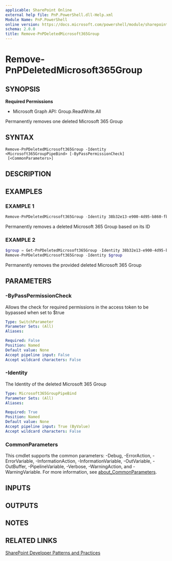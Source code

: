 ```yaml
---
applicable: SharePoint Online
external help file: PnP.PowerShell.dll-Help.xml
Module Name: PnP.PowerShell
online version: https://docs.microsoft.com/powershell/module/sharepoint-pnp/remove-pnpdeletedmicrosoft365group
schema: 2.0.0
title: Remove-PnPDeletedMicrosoft365Group
---
```


# Remove-PnPDeletedMicrosoft365Group

## SYNOPSIS

**Required Permissions**

  * Microsoft Graph API: Group.ReadWrite.All

Permanently removes one deleted Microsoft 365 Group

## SYNTAX

```
Remove-PnPDeletedMicrosoft365Group -Identity <Microsoft365GroupPipeBind> [-ByPassPermissionCheck]
 [<CommonParameters>]
```

## DESCRIPTION

## EXAMPLES

### EXAMPLE 1
```powershell
Remove-PnPDeletedMicrosoft365Group -Identity 38b32e13-e900-4d95-b860-fb52bc07ca7f
```

Permanently removes a deleted Microsoft 365 Group based on its ID

### EXAMPLE 2
```powershell
$group = Get-PnPDeletedMicrosoft365Group -Identity 38b32e13-e900-4d95-b860-fb52bc07ca7f
Remove-PnPDeletedMicrosoft365Group -Identity $group
```

Permanently removes the provided deleted Microsoft 365 Group

## PARAMETERS

### -ByPassPermissionCheck
Allows the check for required permissions in the access token to be bypassed when set to $true

```yaml
Type: SwitchParameter
Parameter Sets: (All)
Aliases:

Required: False
Position: Named
Default value: None
Accept pipeline input: False
Accept wildcard characters: False
```

### -Identity
The Identity of the deleted Microsoft 365 Group

```yaml
Type: Microsoft365GroupPipeBind
Parameter Sets: (All)
Aliases:

Required: True
Position: Named
Default value: None
Accept pipeline input: True (ByValue)
Accept wildcard characters: False
```

### CommonParameters
This cmdlet supports the common parameters: -Debug, -ErrorAction, -ErrorVariable, -InformationAction, -InformationVariable, -OutVariable, -OutBuffer, -PipelineVariable, -Verbose, -WarningAction, and -WarningVariable. For more information, see [about_CommonParameters](http://go.microsoft.com/fwlink/?LinkID=113216).

## INPUTS

## OUTPUTS

## NOTES

## RELATED LINKS

[SharePoint Developer Patterns and Practices](https://aka.ms/sppnp)